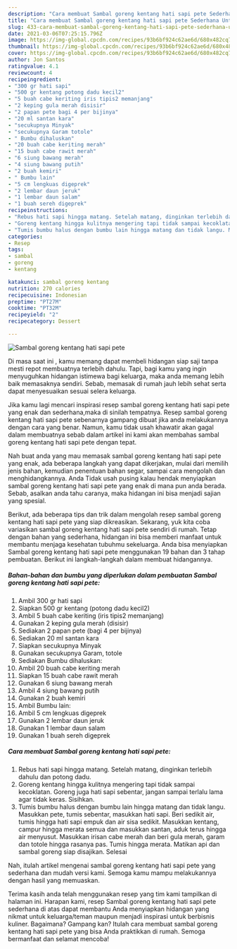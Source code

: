 ```yaml
---
description: "Cara membuat Sambal goreng kentang hati sapi pete Sederhana Untuk Jualan"
title: "Cara membuat Sambal goreng kentang hati sapi pete Sederhana Untuk Jualan"
slug: 433-cara-membuat-sambal-goreng-kentang-hati-sapi-pete-sederhana-untuk-jualan
date: 2021-03-06T07:25:15.796Z
image: https://img-global.cpcdn.com/recipes/93b6bf924c62ae6d/680x482cq70/sambal-goreng-kentang-hati-sapi-pete-foto-resep-utama.jpg
thumbnail: https://img-global.cpcdn.com/recipes/93b6bf924c62ae6d/680x482cq70/sambal-goreng-kentang-hati-sapi-pete-foto-resep-utama.jpg
cover: https://img-global.cpcdn.com/recipes/93b6bf924c62ae6d/680x482cq70/sambal-goreng-kentang-hati-sapi-pete-foto-resep-utama.jpg
author: Jon Santos
ratingvalue: 4.1
reviewcount: 4
recipeingredient:
- "300 gr hati sapi"
- "500 gr kentang potong dadu kecil2"
- "5 buah cabe keriting iris tipis2 memanjang"
- "2 keping gula merah disisir"
- "2 papan pete bagi 4 per bijinya"
- "20 ml santan kara"
- "secukupnya Minyak"
- "secukupnya Garam totole"
- " Bumbu dihaluskan"
- "20 buah cabe keriting merah"
- "15 buah cabe rawit merah"
- "6 siung bawang merah"
- "4 siung bawang putih"
- "2 buah kemiri"
- " Bumbu lain"
- "5 cm lengkuas digeprek"
- "2 lembar daun jeruk"
- "1 lembar daun salam"
- "1 buah sereh digeprek"
recipeinstructions:
- "Rebus hati sapi hingga matang. Setelah matang, dinginkan terlebih dahulu dan potong dadu."
- "Goreng kentang hingga kulitnya mengering tapi tidak sampai kecoklatan. Goreng juga hati sapi sebentar, jangan sampai terlalu lama agar tidak keras. Sisihkan."
- "Tumis bumbu halus dengan bumbu lain hingga matang dan tidak langu. Masukkan pete, tumis sebentar, masukkan hati sapi. Beri sedikit air, tumis hingga hati sapi empuk dan air sisa sedikit. Masukkan kentang, campur hingga merata semua dan masukkan santan, aduk terus hingga air menyusut. Masukkan irisan cabe merah dan beri gula merah, garam dan totole hingga rasanya pas. Tumis hingga merata. Matikan api dan sambal goreng siap disajikan. Selesai"
categories:
- Resep
tags:
- sambal
- goreng
- kentang

katakunci: sambal goreng kentang 
nutrition: 270 calories
recipecuisine: Indonesian
preptime: "PT27M"
cooktime: "PT32M"
recipeyield: "2"
recipecategory: Dessert

---
```



![Sambal goreng kentang hati sapi pete](https://img-global.cpcdn.com/recipes/93b6bf924c62ae6d/680x482cq70/sambal-goreng-kentang-hati-sapi-pete-foto-resep-utama.jpg)

Di masa  saat ini , kamu memang dapat membeli hidangan siap saji tanpa mesti repot membuatnya terlebih dahulu. Tapi, bagi kamu yang ingin menyuguhkan hidangan istimewa bagi keluarga, maka anda memang lebih baik memasaknya sendiri. Sebab, memasak di rumah jauh lebih sehat serta dapat menyesuaikan sesuai selera keluarga.

Jika kamu lagi mencari inspirasi resep sambal goreng kentang hati sapi pete yang enak dan sederhana,maka di sinilah tempatnya. Resep sambal goreng kentang hati sapi pete  sebenarnya gampang dibuat jika anda melakukannya dengan cara yang benar. Namun, kamu tidak usah khawatir akan gagal dalam membuatnya 
sebab dalam artikel ini kami akan membahas sambal goreng kentang hati sapi pete dengan tepat.  



Nah buat anda yang mau memasak sambal goreng kentang hati sapi pete yang enak, ada beberapa langkah yang dapat dikerjakan, mulai dari memilih jenis bahan, kemudian penentuan bahan segar, sampai cara mengolah dan menghidangkannya. Anda Tidak usah pusing kalau hendak menyiapkan sambal goreng kentang hati sapi pete yang enak di mana pun anda berada. Sebab, asalkan anda  tahu caranya, maka hidangan ini bisa menjadi sajian yang spesial.

Berikut, ada beberapa tips dan trik dalam mengolah resep sambal goreng kentang hati sapi pete yang siap dikreasikan. Sekarang, yuk kita coba variasikan sambal goreng kentang hati sapi pete sendiri di rumah. Tetap dengan bahan yang sederhana, hidangan ini bisa memberi manfaat untuk membantu menjaga kesehatan tubuhmu sekeluarga. Anda bisa menyiapkan Sambal goreng kentang hati sapi pete menggunakan 19 bahan dan 3 tahap pembuatan. Berikut ini langkah-langkah dalam membuat hidangannya.

<!--inarticleads1-->

##### Bahan-bahan dan bumbu yang diperlukan dalam pembuatan Sambal goreng kentang hati sapi pete:

1. Ambil 300 gr hati sapi
1. Siapkan 500 gr kentang (potong dadu kecil2)
1. Ambil 5 buah cabe keriting (iris tipis2 memanjang)
1. Gunakan 2 keping gula merah (disisir)
1. Sediakan 2 papan pete (bagi 4 per bijinya)
1. Sediakan 20 ml santan kara
1. Siapkan secukupnya Minyak
1. Gunakan secukupnya Garam, totole
1. Sediakan  Bumbu dihaluskan:
1. Ambil 20 buah cabe keriting merah
1. Siapkan 15 buah cabe rawit merah
1. Gunakan 6 siung bawang merah
1. Ambil 4 siung bawang putih
1. Gunakan 2 buah kemiri
1. Ambil  Bumbu lain:
1. Ambil 5 cm lengkuas digeprek
1. Gunakan 2 lembar daun jeruk
1. Gunakan 1 lembar daun salam
1. Gunakan 1 buah sereh digeprek




<!--inarticleads2-->

##### Cara membuat Sambal goreng kentang hati sapi pete:

1. Rebus hati sapi hingga matang. Setelah matang, dinginkan terlebih dahulu dan potong dadu.
1. Goreng kentang hingga kulitnya mengering tapi tidak sampai kecoklatan. Goreng juga hati sapi sebentar, jangan sampai terlalu lama agar tidak keras. Sisihkan.
1. Tumis bumbu halus dengan bumbu lain hingga matang dan tidak langu. Masukkan pete, tumis sebentar, masukkan hati sapi. Beri sedikit air, tumis hingga hati sapi empuk dan air sisa sedikit. Masukkan kentang, campur hingga merata semua dan masukkan santan, aduk terus hingga air menyusut. Masukkan irisan cabe merah dan beri gula merah, garam dan totole hingga rasanya pas. Tumis hingga merata. Matikan api dan sambal goreng siap disajikan. Selesai




Nah, itulah artikel mengenai  sambal goreng kentang hati sapi pete  yang sederhana dan mudah versi kami. Semoga kamu mampu melakukannya dengan hasil yang memuaskan. 

Terima kasih anda telah menggunakan resep yang tim kami tampilkan di halaman ini. Harapan kami, resep  Sambal goreng kentang hati sapi pete sederhana di atas dapat membantu Anda menyiapkan hidangan yang nikmat untuk keluarga/teman maupun menjadi inspirasi untuk berbisnis kuliner. Bagaimana? Gampang kan? Itulah cara membuat sambal goreng kentang hati sapi pete yang bisa Anda praktikkan di rumah. Semoga bermanfaat dan selamat mencoba!

